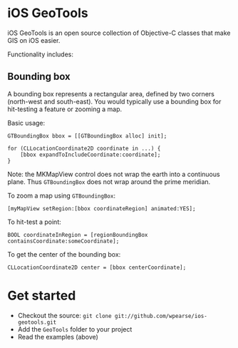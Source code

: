 # iOS GeoTools

iOS GeoTools is an open source collection of Objective-C classes that make GIS on iOS easier.

Functionality includes:

## Bounding box

A bounding box represents a rectangular area, defined by two corners (north-west and south-east). You would typically use a bounding box for hit-testing a feature or zooming a map.

Basic usage:

    GTBoundingBox bbox = [[GTBoundingBox alloc] init];
    
    for (CLLocationCoordinate2D coordinate in ...) {
        [bbox expandToIncludeCoordinate:coordinate];
    }
    
Note: the MKMapView control does not wrap the earth into a continuous plane. Thus `GTBoundingBox` does not wrap around the prime meridian.

To zoom a map using `GTBoundingBox`:

    [myMapView setRegion:[bbox coordinateRegion] animated:YES];
    
To hit-test a point:

    BOOL coordinateInRegion = [regionBoundingBox containsCoordinate:someCoordinate];
    
To get the center of the bounding box:

    CLLocationCoordinate2D center = [bbox centerCoordinate];

# Get started

* Checkout the source: `git clone git://github.com/wpearse/ios-geotools.git`
* Add the `GeoTools` folder to your project
* Read the examples (above)